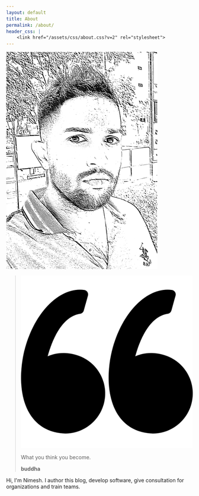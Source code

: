 ```yaml
---
layout: default
title: About
permalink: /about/
header_css: |
    <link href="/assets/css/about.css?v=2" rel="stylesheet">
---
```

<div class="about-header-container">
    <img class="about-me-pic" src="/assets/img/rsz_file_001.png" />
    <div class="about-me-contact">
        <blockquote class="quot-1 blockquote text-right">
        <img class="quot-mark" src="/assets/img/left-quote.png" />
            <p class="mb-0">What you think you become.</p>
            <footer class="blockquote-footer"><b>buddha</b></footer>
        </blockquote>
    </div>
</div>
<div class="about-intro-text">
 <p>Hi, I'm Nimesh. I author this blog, develop software, give consultation for organizations and train teams.</p>
</div>
